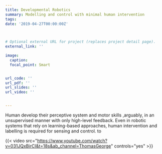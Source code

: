 ```yaml
---
title: Developmental Robotics
summary: Modelling and control with minimal human intervention
tags: 
date: '2019-04-27T00:00:00Z'


    
# Optional external URL for project (replaces project detail page).
external_link: ''

image:
  caption: 
  focal_point: Smart


url_code: ''
url_pdf: ''
url_slides: ''
url_video: ''


---
```



Human develop their perceptive system and motor skills ,arguably, in an unsupervised manner with only high-level feedback. Even in robotic systems that rely on learning-based approaches, human intervention and labelling is required for sensing and control.  to  

{{< video src="https://www.youtube.com/watch?v=031JQxBirCI&t=18s&ab_channel=ThomasGeorge" controls="yes" >}}
